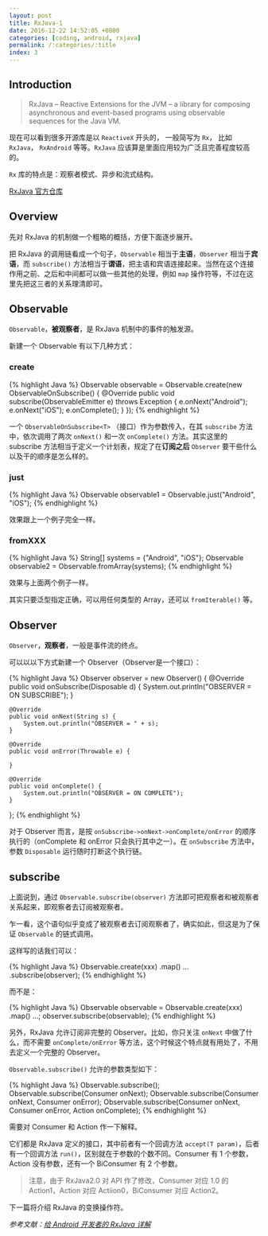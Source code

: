 ```yaml
---
layout: post
title: RxJava-1
date: 2016-12-22 14:52:05 +0800
categories: [coding, android, rxjava]
permalink: /:categories/:title
index: 3
---
```


## Introduction

>RxJava – Reactive Extensions for the JVM – a library for composing asynchronous and event-based programs using observable sequences for the Java VM.

现在可以看到很多开源库是以 `ReactiveX` 开头的， 一般简写为 `Rx`， 比如 `RxJava`， `RxAndroid` 等等。`RxJava` 应该算是里面应用较为广泛且完善程度较高的。

`Rx` 库的特点是：观察者模式、异步和流式结构。

[RxJava 官方仓库](https://github.com/ReactiveX/RxJava)

## Overview

先对 RxJava 的机制做一个粗略的概括，方便下面逐步展开。

把 RxJava 的调用链看成一个句子，`Observable` 相当于**主语**，`Observer` 相当于**宾语**，而 `subscribe()` 方法相当于**谓语**，把主语和宾语连接起来。当然在这个连接作用之前、之后和中间都可以做一些其他的处理，例如 `map` 操作符等，不过在这里先把这三者的关系理清即可。

## Observable

`Observable`，**被观察者**，是 RxJava 机制中的事件的触发源。

新建一个 Observable 有以下几种方式：

### create

{% highlight Java %}
Observable<String> observable = Observable.create(new ObservableOnSubscribe<String>() {
    @Override
    public void subscribe(ObservableEmitter<String> e) throws Exception {
        e.onNext("Android");
        e.onNext("iOS");
        e.onComplete();
    }
});
{% endhighlight %}

一个 `ObservableOnSubscribe<T>` （接口）作为参数传入，在其 `subscribe` 方法中，依次调用了两次 `onNext()` 和一次 `onComplete()` 方法。其实这里的 subscribe 方法相当于定义一个计划表，规定了在**订阅之后** `Observer` 要干些什么以及干的顺序是怎么样的。

### just

{% highlight Java %}
Observable<String> observable1 = Observable.just("Android", "iOS");
{% endhighlight %}

效果跟上一个例子完全一样。

### fromXXX

{% highlight Java %}
String[] systems = {"Android", "iOS"};
Observable<String> observable2 = Observable.fromArray(systems);
{% endhighlight %}

效果与上面两个例子一样。

其实只要泛型指定正确，可以用任何类型的 Array，还可以 `fromIterable()` 等。

## Observer

`Observer`，**观察者**，一般是事件流的终点。

可以以以下方式新建一个 Observer（Observer是一个接口）：

{% highlight Java %}
Observer<String> observer = new Observer<String>() {
    @Override
    public void onSubscribe(Disposable d) {
        System.out.println("OBSERVER = ON SUBSCRIBE");
    }

    @Override
    public void onNext(String s) {
        System.out.println("OBSERVER = " + s);
    }

    @Override
    public void onError(Throwable e) {

    }

    @Override
    public void onComplete() {
        System.out.println("OBSERVER = ON COMPLETE");
    }
};
{% endhighlight %}

对于 Observer 而言，是按 `onSubscribe->onNext->onComplete/onError` 的顺序执行的（onComplete 和 onError 只会执行其中之一）。在 `onSubscribe` 方法中，参数 `Disposable` 运行随时打断这个执行链。

## subscribe

上面说到，通过 `Observable.subscribe(observer)` 方法即可把观察者和被观察者关系起来，即观察者去订阅被观察者。

乍一看，这个语句似乎变成了被观察者去订阅观察者了，确实如此，但这是为了保证 `Observable` 的链式调用。

这样写的话我们可以：

{% highlight Java %}
Observable.create(xxx)
	.map()
	...
	.subscribe(observer);
{% endhighlight %}

而不是：

{% highlight Java %}
Observable observable = Observable.create(xxx)
				.map()
				...;
observer.subscribe(observable);
{% endhighlight %}

另外，RxJava 允许订阅非完整的 Observer。比如，你只关注 `onNext` 中做了什么，而不需要 `onComplete/onError` 等方法，这个时候这个特点就有用处了，不用去定义一个完整的 Observer。

`Observable.subscribe()` 允许的参数类型如下：

{% highlight Java %}
Observable.subscribe();
Observable.subscribe(Consumer<T> onNext);
Observable.subscribe(Consumer<T> onNext, Consumer<Throwable> onError);
Observable.subscribe(Consumer<T> onNext, Consumer<Throwable> onError, Action onComplete);
{% endhighlight %}

需要对 Consumer 和 Action 作一下解释。

它们都是 RxJava 定义的接口，其中前者有一个回调方法 `accept(T param)`，后者有一个回调方法 `run()`，区别就在于参数的个数不同。Consumer 有 1 个参数，Action 没有参数，还有一个 BiConsumer 有 2 个参数。

>注意，由于 RxJava2.0 对 API 作了修改，Consumer 对应 1.0 的 Action1，Action 对应 Actiion0，BiConsumer 对应 Action2。


下一篇将介绍 RxJava 的变换操作符。

*参考文献：[给 Android 开发者的 RxJava 详解](https://gank.io/post/560e15be2dca930e00da1083)*

